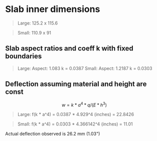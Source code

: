 # Slab inner dimensions

> Large: 125.2 x 115.6

> Small: 110.9 x 91

## Slab aspect ratios and coeff k with fixed boundaries

> Large: Aspect: 1.083 k = 0.0387
> Small: Aspect: 1.2187 k = 0.0303


## Deflection assuming material and height are const
$$ w = k  * a^4 * q / (E * h^3)$$
> Large: f(k * a^4) = 0.0387 * 4.929^4 (inches) = 22.8426
 
> Small: f(k * a^4) = 0.0303 * 4.366142^4 (inches) = 11.01

Actual deflection observed is 26.2 mm (1.03") 